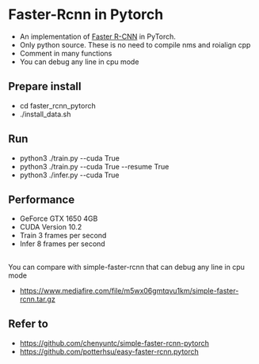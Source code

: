 # Faster-Rcnn in Pytorch
- An implementation of [Faster R-CNN](https://arxiv.org/pdf/1506.01497.pdf) in PyTorch.
- Only python source. These is no need to compile nms and roialign cpp
- Comment in many functions
- You can debug any line in cpu mode

## Prepare install
- cd faster_rcnn_pytorch
- ./install_data.sh

## Run
- python3 ./train.py --cuda True
- python3 ./train.py --cuda True --resume True
- python3 ./infer.py --cuda True

## Performance
- GeForce GTX 1650 4GB
- CUDA Version 10.2
- Train 3 frames per second
- Infer 8 frames per second

##
You can compare with simple-faster-rcnn that can debug any line in cpu mode
- https://www.mediafire.com/file/m5wx06gmtqvu1km/simple-faster-rcnn.tar.gz

## Refer to
- https://github.com/chenyuntc/simple-faster-rcnn-pytorch
- https://github.com/potterhsu/easy-faster-rcnn.pytorch

